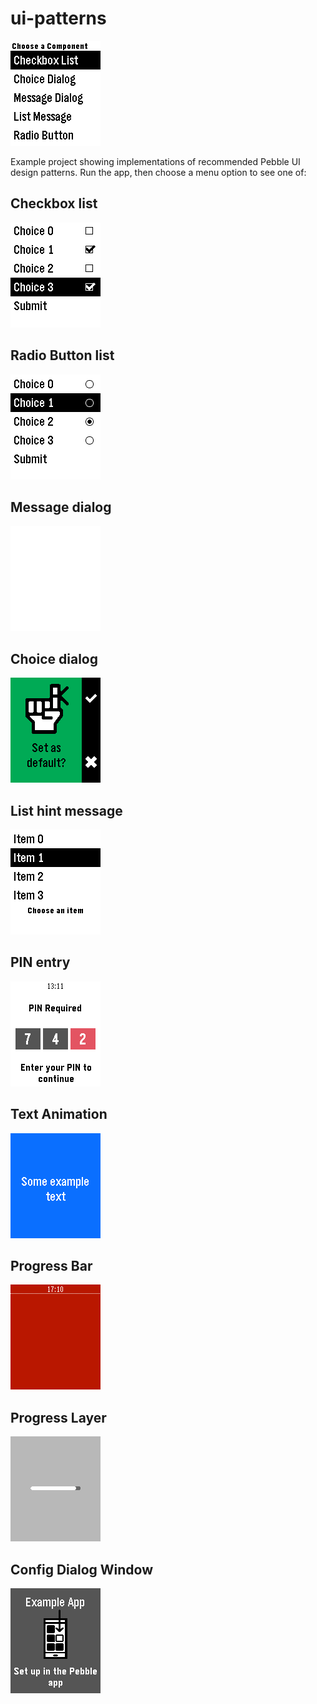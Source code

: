 # ui-patterns

![](screenshots/menu.png)

Example project showing implementations of recommended Pebble UI design
patterns. Run the app, then choose a menu option to see one of:

## Checkbox list

![](screenshots/checkbox-list.png)

## Radio Button list

![](screenshots/radio-button.png)

## Message dialog

![](screenshots/dialog-message.gif)

## Choice dialog

![](screenshots/dialog-choice.png)

## List hint message

![](screenshots/list-message.png)

## PIN entry

![](screenshots/pin.png)

## Text Animation

![](screenshots/text-change-anim.gif)

## Progress Bar

![](screenshots/progress-bar.gif)

## Progress Layer

![](screenshots/progresslayer.gif)

## Config Dialog Window

![](screenshots/config-window.png)
